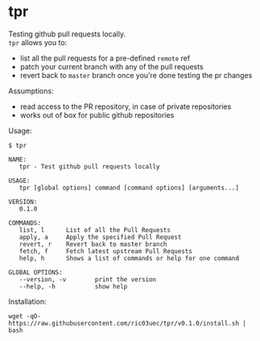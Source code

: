tpr
===

Testing github pull requests locally.  
``tpr`` allows you to:
  - list all the pull requests for a pre-defined ```remote``` ref
  - patch your current branch with any of the pull requests
  - revert back to ```master``` branch once you're done testing the pr changes

Assumptions:  
  - read access to the PR repository, in case of private repositories
  - works out of box for public github repositories

Usage:  

```
$ tpr

NAME:
   tpr - Test github pull requests locally

USAGE:
   tpr [global options] command [command options] [arguments...]

VERSION:
   0.1.0

COMMANDS:
   list, l      List of all the Pull Requests
   apply, a     Apply the specified Pull Request
   revert, r    Revert back to master branch
   fetch, f     Fetch latest upstream Pull Requests
   help, h      Shows a list of commands or help for one command
   
GLOBAL OPTIONS:
   --version, -v        print the version
   --help, -h           show help
```

Installation:  
```
wget -qO- https://raw.githubusercontent.com/ric03uec/tpr/v0.1.0/install.sh | bash 
```
